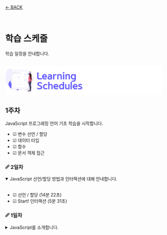 [← BACK](../README.md)

<br />

# 학습 스케줄

학습 일정을 안내합니다.

<br />

<img src="../../assets/cover--calendar.png" alt />

## 1주차

JavaScript 프로그래밍 언어 기초 학습을 시작합니다.

- ☑︎ 변수 선언 / 할당
- ☑︎ 데이터 타입
- ☑︎ 함수
- ☑︎ 문서 객체 접근

### ␥ 2일차

<details open>
  <summary>JavaScript 선언/할당 방법과 인터랙션에 대해 안내합니다.</summary>
  <br />

  - ☑︎ 선언 / 할당 (14분 22초)
  - ☑︎ Start! 인터랙션 (5분 31초)
</details>

### ␥ 1일차

<details>
  <summary>JavaScript를 소개합니다.</summary>
  <br />

  - ☑︎ JavaScript란? (2분 41초)
  - ☑︎ 최고의 교과서 (9분 8초)
  - ☑︎ 워밍 업! - Console 패널 (2분 17초)
  - ☑︎ 코멘트 / 디버깅 (4분 22초)
</details>